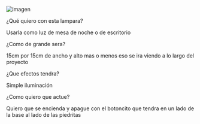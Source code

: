 
![imagen](https://github.com/Albitah24/Proyecto-integral-/blob/main/%C3%ADndice.jpeg)



¿Qué quiero con esta lampara?

   Usarla como luz de mesa de noche o de escritorio

¿Como de grande sera?

   15cm por 15cm de ancho y alto mas o menos eso se ira viendo a lo largo del proyecto

¿Que efectos tendra?

  Simple iluminación

¿Como quiero que actue?

   Quiero que se encienda y apague con el botoncito que tendra en un lado de la base al lado de las piedritas
